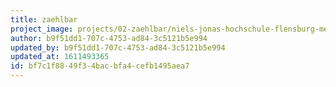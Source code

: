 ```yaml
---
title: zaehlbar
project_image: projects/02-zaehlbar/niels-jonas-hochschule-flensburg-medieninformatik-kurzfilm.jpg
author: b9f51dd1-707c-4753-ad84-3c5121b5e994
updated_by: b9f51dd1-707c-4753-ad84-3c5121b5e994
updated_at: 1611493365
id: bf7c1f88-49f3-4bac-bfa4-cefb1495aea7
---
```

